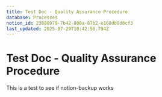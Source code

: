 ```yaml
---
title: Test Doc - Quality Assurance Procedure
database: Processes
notion_id: 23880979-7b42-800a-87b2-e160db9d0cf3
last_updated: 2025-07-29T10:42:56.794Z
---
```


# Test Doc - Quality Assurance Procedure


This is a test to see if notion-backup works


